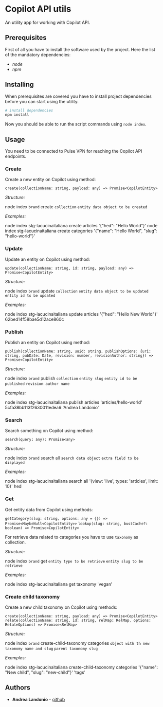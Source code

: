 # Copilot API utils

An utility app for working with Copilot API.

## Prerequisites

First of all you have to install the software used by the project. Here the list of the mandatory dependencies:

* *node*
* *npm*

## Installing

When prerequisites are covered you have to install project dependencies before you can start using the utility.


``` bash
# install dependencies
npm install
```

Now you should be able to run the script commands using `node index`.

## Usage

You need to be connected to Pulse VPN for reaching the Copilot API endpoints.

### Create

Create a new entity on Copilot using method:

`create(collectionName: string, payload: any) => Promise<CopilotEntity>`

_Structure:_

node index `brand` create `collection` `entity data object to be created`

_Examples:_

node index stg-lacucinaitaliana create articles '{"hed": "Hello World"}'
node index stg-lacucinaitaliana create categories '{"name": "Hello World", "slug": "hello-world"}'

### Update

Update an entity on Copilot using method:

`update(collectionName: string, id: string, payload: any) => Promise<CopilotEntity>`

_Structure:_

node index `brand` update `collection` `entity data object to be updated` `entity id to be updated`

_Examples:_

node index stg-lacucinaitaliana update articles '{"hed": "Hello New World"}' 62bed14f58bae5d12ace860c

### Publish

Publish an entity on Copilot using method:

`publish(collectionName: string, uuid: string, publishOptions: {uri: string, pubDate: Date, revision: number, revisionAuthor: string}) => Promise<CopilotEntity>`

_Structure:_

node index `brand` publish `collection` `entity slug` `entity id to be published` `revision author name`

_Examples:_

node index stg-lacucinaitaliana publish articles 'articles/hello-world' 5cfa38bb113f2630011edea6 'Andrea Landonio'

### Search

Search something on Copilot using method:

`search(query: any): Promise<any>`

_Structure:_

node index `brand` search all `search data object` `extra field to be displayed`

_Examples:_

node index stg-lacucinaitaliana search all '{view: 'live', types: 'articles', limit: 10}' hed

### Get

Get entity data from Copilot using methods:

`getCategory(slug: string, options: any = {}) => Promise<MaybeNull<CopilotEntity>>`
`lookup(slug: string, bustCache?: boolean) => Promise<CopilotEntity>`

For retrieve data related to categories you have to use `taxonomy` as collection.

_Structure:_

node index `brand` get `entity type to be retrieve` `entity slug to be retrieve`

_Examples:_

node index stg-lacucinaitaliana get taxonomy 'vegan'

### Create child taxonomy

Create a new child taxonomy on Copilot using methods:

`create(collectionName: string, payload: any) => Promise<CopilotEntity>`
`relate(collectionName: string, id: string, relMap: RelMap, options: RelateOptions) => Promise<RelMap>`

_Structure:_

node index `brand` create-child-taxonomy categories `object with th new taxonomy name and slug` `parent taxonomy slug`

_Examples:_

node index stg-lacucinaitaliana create-child-taxonomy categories '{"name": "New child", "slug": "new-child"}' 'tags'

## Authors

* **Andrea Landonio** - [github](https://github.com/andrealandonio)
